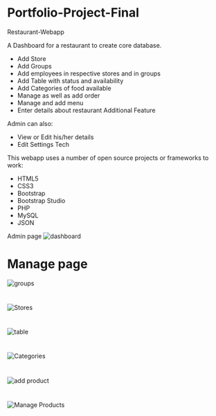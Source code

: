 # Portfolio-Project-Final
Restaurant-Webapp

A Dashboard for a restaurant to create core database.

 - Add Store
 - Add Groups
 - Add employees in respective stores and in groups
 - Add Table with status and availability
 - Add Categories of food available
 - Manage as well as add order
 - Manage and add menu
 - Enter details about restaurant
Additional Feature

Admin can also:

 - View or Edit his/her details
 - Edit Settings
Tech

This webapp uses a number of open source projects or frameworks to work:

 - HTML5
 - CSS3
 - Bootstrap
 - Bootstrap Studio
 - PHP
 - MySQL
 - JSON
 
 Admin page 
![dashboard](https://user-images.githubusercontent.com/46291816/54878635-55316d00-4e55-11e9-9a50-8deb2fc95f60.png)
# Manage page 

![groups](https://user-images.githubusercontent.com/46291816/54878649-71cda500-4e55-11e9-9bd1-de213ac1c670.png)
#
![Stores](https://user-images.githubusercontent.com/46291816/54878651-742fff00-4e55-11e9-8f16-18cfb3251a9a.png)
#
![table](https://user-images.githubusercontent.com/46291816/54878657-77c38600-4e55-11e9-9b4b-c63820c1ca62.png)
#
![Categories](https://user-images.githubusercontent.com/46291816/54878659-7b570d00-4e55-11e9-9e25-45267ab6ad1d.png)
#
![add product](https://user-images.githubusercontent.com/46291816/54878661-7db96700-4e55-11e9-9491-9c4435880d09.png)
#
![Manage Products](https://user-images.githubusercontent.com/46291816/54878662-81e58480-4e55-11e9-85af-d9f457bcee34.png)

